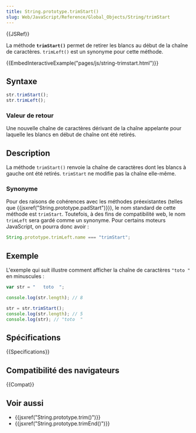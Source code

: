 ```yaml
---
title: String.prototype.trimStart()
slug: Web/JavaScript/Reference/Global_Objects/String/trimStart
---
```


{{JSRef}}

La méthode **`trimStart()`** permet de retirer les blancs au début de la chaîne de caractères. `trimLeft()` est un synonyme pour cette méthode.

{{EmbedInteractiveExample("pages/js/string-trimstart.html")}}

## Syntaxe

```js
str.trimStart();
str.trimLeft();
```

### Valeur de retour

Une nouvelle chaîne de caractères dérivant de la chaîne appelante pour laquelle les blancs en début de chaîne ont été retirés.

## Description

La méthode `trimStart()` renvoie la chaîne de caractères dont les blancs à gauche ont été retirés. `trimStart` ne modifie pas la chaîne elle-même.

### Synonyme

Pour des raisons de cohérences avec les méthodes préexistantes (telles que {{jsxref("String.prototype.padStart")}}), le nom standard de cette méthode est `trimStart`. Toutefois, à des fins de compatibilité web, le nom `trimLeft` sera gardé comme un synonyme. Pour certains moteurs JavaScript, on pourra donc avoir :

```js
String.prototype.trimLeft.name === "trimStart";
```

## Exemple

L'exemple qui suit illustre comment afficher la chaîne de caractères `"toto "` en minuscules :

```js
var str = "   toto  ";

console.log(str.length); // 8

str = str.trimStart();
console.log(str.length); // 5
console.log(str); // "toto  "
```

## Spécifications

{{Specifications}}

## Compatibilité des navigateurs

{{Compat}}

## Voir aussi

- {{jsxref("String.prototype.trim()")}}
- {{jsxref("String.prototype.trimEnd()")}}
